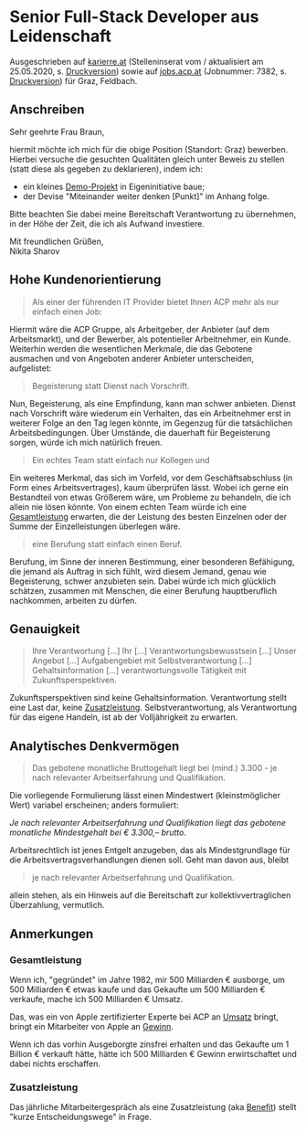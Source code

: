 # Senior Full-Stack Developer aus Leidenschaft

Ausgeschrieben auf [karierre.at](https://www.karriere.at/jobs/5486367) (Stelleninserat vom / aktualisiert am 25.05.2020, s. [Druckversion](media/senior-full-stack-developer_karriere.at.pdf)) sowie auf [jobs.acp.at](https://jobs.acp.at/Job/7382) (Jobnummer: 7382, s. [Druckversion](media/senior-full-stack-developer_acp.at.pdf)) für Graz, Feldbach.

## Anschreiben

Sehr geehrte Frau Braun,

hiermit möchte ich mich für die obige Position (Standort: Graz) bewerben. Hierbei versuche die gesuchten Qualitäten gleich unter Beweis zu stellen (statt diese als gegeben zu deklarieren), indem ich:

- ein kleines [Demo-Projekt](https://github.com/nikita-sharov/acp) in Eigeninitiative baue;
- der Devise "Miteinander weiter denken [Punkt]" im Anhang folge.

Bitte beachten Sie dabei meine Bereitschaft Verantwortung zu übernehmen, in der Höhe der Zeit, die ich als Aufwand investiere.

Mit freundlichen Grüßen,  
Nikita Sharov

## Hohe Kundenorientierung

> Als einer der führenden IT Provider bietet Ihnen ACP mehr als nur einfach einen Job:

Hiermit wäre die ACP Gruppe, als Arbeitgeber, der Anbieter (auf dem Arbeitsmarkt), und der  Bewerber, als potentieller Arbeitnehmer, ein Kunde. Weiterhin werden die wesentlichen Merkmale, die das Gebotene ausmachen und von Angeboten anderer Anbieter unterscheiden, aufgelistet:

> Begeisterung statt Dienst nach Vorschrift.

Nun, Begeisterung, als eine Empfindung, kann man schwer anbieten. Dienst nach Vorschrift wäre wiederum ein Verhalten, das ein Arbeitnehmer erst in weiterer Folge an den Tag legen könnte, im Gegenzug für die tatsächlichen Arbeitsbedingungen. Über Umstände, die dauerhaft für Begeisterung sorgen, würde ich mich natürlich freuen.

> Ein echtes Team statt einfach nur Kollegen und

Ein weiteres Merkmal, das sich im Vorfeld, vor dem Geschäftsabschluss (in Form eines Arbeitsvertrages), kaum überprüfen lässt. Wobei ich gerne ein Bestandteil von etwas Größerem wäre, um Probleme zu behandeln, die ich allein nie lösen könnte. Von einem echten Team würde ich eine [Gesamtleistung](#gesamtleistung) erwarten, die der Leistung des besten Einzelnen oder der Summe der Einzelleistungen überlegen wäre.

> eine Berufung statt einfach einen Beruf.

Berufung, im Sinne der inneren Bestimmung, einer besonderen Befähigung, die jemand als Auftrag in sich fühlt, wird diesem Jemand, genau wie Begeisterung, schwer anzubieten sein. Dabei würde ich mich glücklich schätzen, zusammen mit Menschen, die einer Berufung hauptberuflich nachkommen, arbeiten zu dürfen.

## Genauigkeit

> Ihre Verantwortung […] Ihr […] Verantwortungsbewusstsein […] Unser Angebot […] Aufgabengebiet mit Selbstverantwortung […] Gehaltsinformation […] verantwortungsvolle Tätigkeit mit Zukunftsperspektiven.

Zukunftsperspektiven sind keine Gehaltsinformation. Verantwortung stellt eine Last dar, keine [Zusatzleistung](#zusatzleistung). Selbstverantwortung, als Verantwortung für das eigene Handeln, ist ab der Volljährigkeit zu erwarten.

## Analytisches Denkvermögen

> Das gebotene monatliche Bruttogehalt liegt bei (mind.) 3.300 - je nach relevanter Arbeitserfahrung und Qualifikation.

Die vorliegende Formulierung lässt einen Mindestwert (kleinstmöglicher Wert) variabel erscheinen; anders formuliert:

*Je nach relevanter Arbeitserfahrung und Qualifikation liegt das gebotene monatliche Mindestgehalt bei € 3.300,– brutto.*

Arbeitsrechtlich ist jenes Entgelt anzugeben, das als Mindestgrundlage für die Arbeitsvertragsverhandlungen dienen soll. Geht man davon aus, bleibt

> je nach relevanter Arbeitserfahrung und Qualifikation.

allein stehen, als ein Hinweis auf die Bereitschaft zur kollektivvertraglichen Überzahlung, vermutlich.

## Anmerkungen

### Gesamtleistung

Wenn ich, "gegründet" im Jahre 1982, mir 500 Milliarden € ausborge, um 500 Milliarden € etwas kaufe und das Gekaufte um 500 Milliarden € verkaufe, mache ich 500 Milliarden € Umsatz.

Das, was ein von Apple zertifizierter Experte bei ACP an [Umsatz](https://www.acp.at/ueber-uns/das-unternehmen) bringt, bringt ein Mitarbeiter von Apple an [Gewinn](https://www.postbeyond.com/profit-per-employee). 

Wenn ich das vorhin Ausgeborgte zinsfrei erhalten und das Gekaufte um 1 Billion € verkauft hätte, hätte ich 500 Milliarden € Gewinn erwirtschaftet und dabei nichts erschaffen.

### Zusatzleistung

Das jährliche Mitarbeitergespräch als eine Zusatzleistung (aka [Benefit](https://www.acp.at/karriere)) stellt "kurze Entscheidungswege" in Frage.